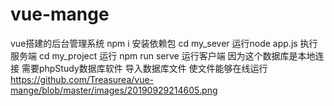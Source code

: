 # vue-mange
vue搭建的后台管理系统
npm i 安装依赖包
cd my_sever 运行node app.js 执行服务端
cd my_project 运行 npm run serve 运行客户端 
因为这个数据库是本地连接  需要phpStudy数据库软件  导入数据库文件  使文件能够在线运行
https://github.com/Treasurea/vue-mange/blob/master/images/20190929214605.png

